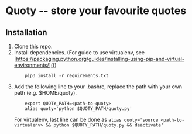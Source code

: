 # Quoty -- store your favourite quotes
## Installation

1. Clone this repo.
2. Install dependencies. (For guide to use virtualenv, see [https://packaging.python.org/guides/installing-using-pip-and-virtual-environments/]())
    ```
        pip3 install -r requirements.txt
    ```
3. Add the following line to your .bashrc, replace the path with your own path (e.g. $HOME/quoty).
    ```
        export QUOTY_PATH=<path-to-quoty>
        alias quoty='python $QUOTY_PATH/quoty.py'
    ```
    For virtualenv, last line can be done as ```alias quoty='source <path-to-virtualenv> && python $QUOTY_PATH/quoty.py && deactivate'```
